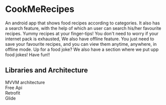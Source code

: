 # CookMeRecipes
An android app that shows food recipes according to categories. It also has a search feature, with the help of which an user can search his/her favourite recipes. Yummy recipes at your finger-tips! 
You don't need to worry if your internet pack is exhausted, We also have offline feature. You just need to save your favourite recipes, and you can view them anytime, anywhere, in offline mode.
Up for a food joke? We also have a section where we put upp food jokes! Have fun!!



## Libraries and Architecture
MVVM architecture</br>
Free Api</br>
Retrofit</br>
Glide</br>
